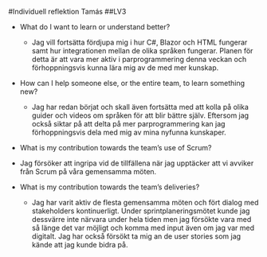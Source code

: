 #Individuell reflektion Tamás
##LV3

* What do I want to learn or understand better?
  * Jag vill fortsätta fördjupa mig i hur C#, Blazor och HTML fungerar samt hur integrationen mellan de olika språken fungerar. 
  Planen för detta är att vara mer aktiv i parprogrammering denna veckan och förhoppningsvis kunna lära mig av de med mer kunskap.
 
* How can I help someone else, or the entire team, to learn something new?
  * Jag har redan börjat och skall även fortsätta med att kolla på olika guider och videos om språken för att blir bättre själv. 
  Eftersom jag också siktar på att delta på mer parprogrammering kan jag förhoppningsvis dela med mig av mina nyfunna kunskaper.

 *  What is my contribution towards the team’s use of Scrum?
  * Jag försöker att ingripa vid de tillfällena när jag upptäcker att vi avviker från Scrum på våra gemensamma möten. 

* What is my contribution towards the team’s deliveries?
  * Jag har varit aktiv de flesta gemensamma möten och fört dialog med stakeholders kontinuerligt. Under sprintplaneringsmötet 
  kunde jag dessvärre inte närvara under hela tiden men jag försökte vara med så länge det var möjligt och komma med input även om 
  jag var med digitalt. Jag har också försökt ta mig an de user stories som jag kände att jag kunde bidra på. 
